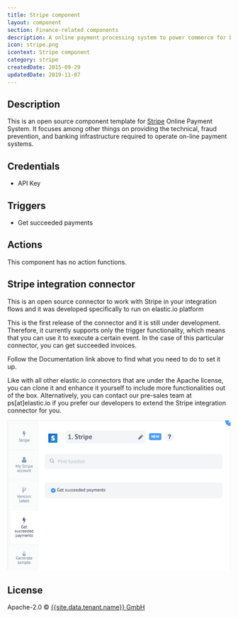 ```yaml
---
title: Stripe component
layout: component
section: Finance-related components
description: A online payment processing system to power commerce for businesses of all sizes.
icon: stripe.png
icontext: Stripe component
category: stripe
createdDate: 2015-09-29
updatedDate: 2019-11-07
---
```


## Description

This is an open source component template for [Stripe](https://stripe.com/) Online Payment System. It focuses among other things on providing the technical, fraud prevention, and banking infrastructure required to operate on-line payment systems.

## Credentials

  * API Key

## Triggers

 * Get succeeded payments

## Actions

This component has no action functions.

## Stripe integration connector

This is an open source connector to work with Stripe in your integration flows and it was developed specifically to run on elastic.io platform

This is the first release of the connector and it is still under development. Therefore, it currently supports only the trigger functionality, which means that you can use it to execute a certain event. In the case of this particular connector, you can get succeeded invoices.

Follow the Documentation link above to find what you need to do to set it up.

Like with all other elastic.io connectors that are under the Apache license, you can clone it and enhance it yourself to include more functionalities out of the box. Alternatively, you can contact our pre-sales team at ps[at]elastic.io if you prefer our developers to extend the Stripe integration connector for you.

![Stripe Elasticio Connector](img/stripe-elasticio-connector.png)

## License

Apache-2.0 © [{{site.data.tenant.name}} GmbH](https://www.{{site.data.tenant.name}})
